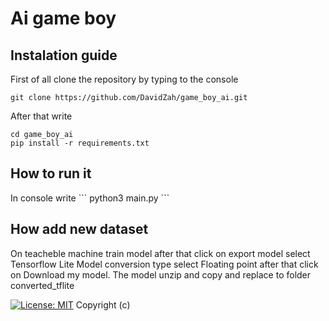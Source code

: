 <h1>Ai game boy</h1>
<h2>Instalation guide</h2>
First of all clone the repository by typing to the console 

```
git clone https://github.com/DavidZah/game_boy_ai.git
```

After that write

```
cd game_boy_ai
pip install -r requirements.txt
```

<h2>How to run it</h2>
In console write
```
python3 main.py
```

<h2>How add new dataset</h2>
On teacheble machine train model after that click on export model select Tensorflow Lite
Model conversion type select Floating point after that click on Download my model. 
The model unzip and copy and replace to folder converted_tflite 



[![License: MIT](https://img.shields.io/badge/License-MIT-yellow.svg)](https://opensource.org/licenses/MIT)
Copyright (c) <year> <copyright holders>